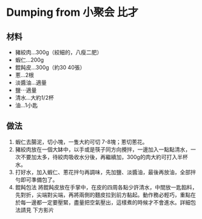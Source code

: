 # Dumping from 小聚会 比才

## 材料 
- 豬絞肉…300g（絞細的，八瘦二肥） 
- 蝦仁…200g 
- 餛飩皮…300g（約30 40張） 
- 蔥…2根 
- 淡醬油…適量 
- 鹽⋯適量 
- 清水…大約1/2杯 
- 油…1小匙 

## 做法 
1. 蝦仁去腸泥，切小塊，一隻大約可切 7-8塊；蔥切蔥花。 
2. 豬絞肉放在一個大缽中，以手或是筷子同方向攪拌，一邊加入一點點清水，一次不要加太多，待絞肉吸收水分後，再繼續加，300g的肉大約可打入半杯水。 
3. 打好水，加入蝦仁、蔥花拌勻再調味，先加鹽、淡醬油，最後再放油，全部拌勻即可準備包了。 
4. 餛飩包法 將餛飩皮放在手掌中，在皮的四周各點少許清水，中間放一匙餡料，先對折，尖端對尖端，再將兩側的麵皮拉到前方黏起。動作務必輕巧，重點在於每一邊都一定要壓緊，盡量把空氣壓出，這樣煮的時候才不會進水。詳細包法請見 下方影片